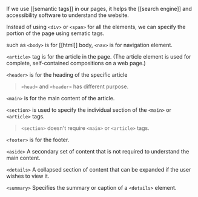 If we use [[semantic tags]] in our pages, it helps the [[search engine]] and accessibility software to understand the website.

Instead of using `<div>` or `<span>` for all the elements, we can specify the portion of the page using sematic tags.

such as `<body>` is for [[html]] body, `<nav>` is for navigation element.

`<article>` tag is for the article in the page. (The article element is used for complete, self-contained compositions on a web page.)

`<header>` is for the heading of the specific article

>`<head>` and `<header>` has different purpose.

`<main>` is for the main content of the article.

`<section>` is used to specify the individual section of the `<main>` or `<article>` tags.

>`<section>` doesn't require `<main>` or `<article>` tags.

`<footer>` is for the footer.

`<aside>` A secondary set of content that is not required to understand the main content.

`<details>` A collapsed section of content that can be expanded if the user wishes to view it.

`<summary>` Specifies the summary or caption of a `<details>` element.
